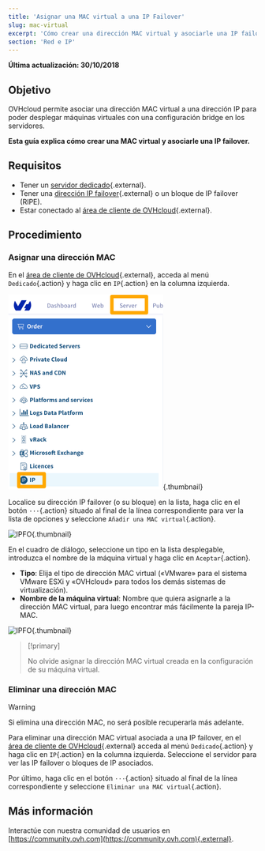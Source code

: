 ```yaml
---
title: 'Asignar una MAC virtual a una IP Failover'
slug: mac-virtual
excerpt: 'Cómo crear una dirección MAC virtual y asociarle una IP failover'
section: 'Red e IP'
---
```


**Última actualización: 30/10/2018**

## Objetivo

OVHcloud permite asociar una dirección MAC virtual a una dirección IP para poder desplegar máquinas virtuales con una configuración bridge en los servidores.

**Esta guía explica cómo crear una MAC virtual y asociarle una IP failover.**


## Requisitos

* Tener un [servidor dedicado](https://www.ovh.com/world/es/servidores_dedicados/){.external}.
* Tener una [dirección IP failover](https://www.ovh.com/world/es/servidores_dedicados/ip_failover.xml){.external} o un bloque de IP failover (RIPE).
* Estar conectado al [área de cliente de OVHcloud](https://ca.ovh.com/auth/?action=gotomanager){.external}.


## Procedimiento

### Asignar una dirección MAC

En el [área de cliente de OVHcloud](https://ca.ovh.com/auth/?action=gotomanager){.external}, acceda al menú `Dedicado`{.action} y haga clic en `IP`{.action} en la columna izquierda.

![IPFO](images/virtual_mac_01_2020.png){.thumbnail}

Localice su dirección IP failover (o su bloque) en la lista, haga clic en el botón `···`{.action} situado al final de la línea correspondiente para ver la lista de opciones y seleccione `Añadir una MAC virtual`{.action}.

![IPFO](images/virtual_mac_02.png){.thumbnail}

En el cuadro de diálogo, seleccione un tipo en la lista desplegable, introduzca el nombre de la máquina virtual y haga clic en `Aceptar`{.action}.

* **Tipo**: Elija el tipo de dirección MAC virtual («VMware» para el sistema VMware ESXi y «OVHcloud» para todos los demás sistemas de virtualización).
* **Nombre de la máquina virtual**: Nombre que quiera asignarle a la dirección MAC virtual, para luego encontrar más fácilmente la pareja IP-MAC.


![IPFO](images/virtual_mac_03.png){.thumbnail}


> [!primary]
>
> No olvide asignar la dirección MAC virtual creada en la configuración de su máquina virtual.
> 

### Eliminar una dirección MAC

> [!warning]
>
> Si elimina una dirección MAC, no será posible recuperarla más adelante.
> 

Para eliminar una dirección MAC virtual asociada a una IP failover, en el [área de cliente de OVHcloud](https://ca.ovh.com/auth/?action=gotomanager){.external} acceda al menú `Dedicado`{.action} y haga clic en `IP`{.action} en la columna izquierda. Seleccione el servidor para ver las IP failover o bloques de IP asociados.

Por último, haga clic en el botón `···`{.action} situado al final de la línea correspondiente y seleccione `Eliminar una MAC virtual`{.action}.

## Más información

Interactúe con nuestra comunidad de usuarios en [https://community.ovh.com](https://community.ovh.com){.external}.
